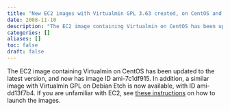 ```yaml
---
title: "New EC2 images with Virtualmin GPL 3.63 created, on CentOS and Debian"
date: 2008-11-10
description: "The EC2 image containing Virtualmin on CentOS has been updated to the latest version, and now has..."
categories: []
aliases: []
toc: false
draft: false
---
```

The EC2 image containing Virtualmin on CentOS has been updated to the latest version, and now has image ID ami-7c1df915. In addition, a similar image with Virtualmin GPL on Debian Etch is now available, with ID ami-dd13f7b4. If you are unfamiliar with EC2, see [these instructions][1] on how to launch the images.

  [1]: http://www.virtualmin.com/documentation/id,virtualmin_gpl_ami/
